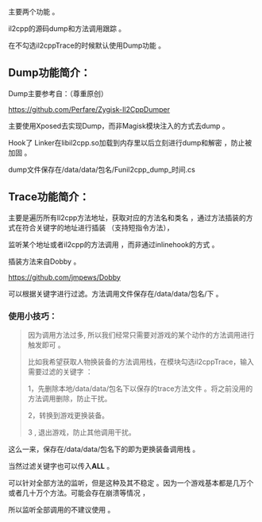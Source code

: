 主要两个功能 。

il2cpp的源码dump和方法调用跟踪 。

在不勾选il2cppTrace的时候默认使用Dump功能 。



## Dump功能简介：

Dump主要参考自：（尊重原创）

https://github.com/Perfare/Zygisk-Il2CppDumper 

主要使用Xposed去实现Dump，而非Magisk模块注入的方式去dump 。

Hook了 Linker在libil2cpp.so加载到内存里以后立刻进行dump和解密 ，防止被加固 。

dump文件保存在/data/data/包名/Funil2cpp_dump_时间.cs



## Trace功能简介：

主要是遍历所有Il2cpp方法地址，获取对应的方法名和类名 ，通过方法插装的方式在符合关键字的地址进行插装 （支持短指令方法），

监听某个地址或者il2cpp的方法调用 ，而非通过inlinehook的方式  。

插装方法来自Dobby 。

https://github.com/jmpews/Dobby

可以根据关键字进行过滤。方法调用文件保存在/data/data/包名/下 。



### 使用小技巧：

> 因为调用方法过多, 所以我们经常只需要对游戏的某个动作的方法调用进行触发即可 。
>
> 比如我希望获取人物换装备的方法调用栈，在模块勾选il2cppTrace，输入需要过滤的关键字 ：
>
> 1，先删除本地/data/data/包名下以保存的trace方法文件 。将之前没用的方法调用删除，防止干扰。
>
> 2，转换到游戏更换装备。
>
> 3 ,  退出游戏，防止其他调用干扰。

这么一来，保存在/data/data/包名下的即为更换装备调用栈 。

当然过滤关键字也可以传入**ALL** 。

可以针对全部方法的监听，但是这种及其不稳定 。因为一个游戏基本都是几万个或者几十万个方法。可能会存在崩溃等情况 ，

所以监听全部调用的不建议使用 。
